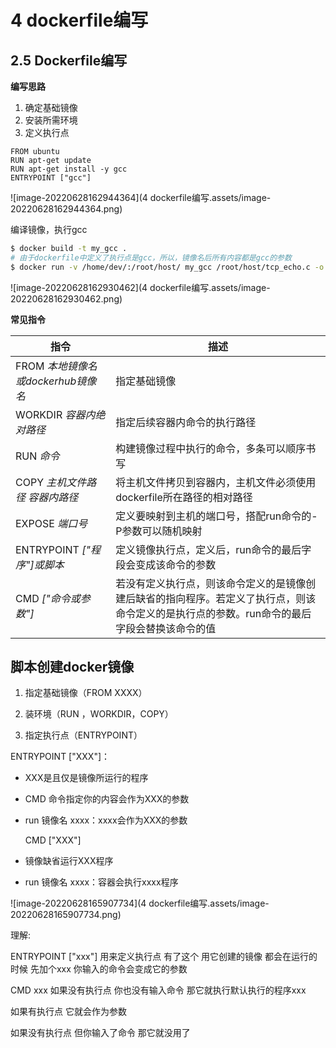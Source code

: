 # 4 dockerfile编写

## 2.5 Dockerfile编写

**编写思路**

1. 确定基础镜像
2. 安装所需环境
3. 定义执行点

```
FROM ubuntu
RUN apt-get update
RUN apt-get install -y gcc
ENTRYPOINT ["gcc"]
```

![image-20220628162944364](4 dockerfile编写.assets/image-20220628162944364.png)

编译镜像，执行gcc

```bash
$ docker build -t my_gcc .
# 由于dockerfile中定义了执行点是gcc，所以，镜像名后所有内容都是gcc的参数
$ docker run -v /home/dev/:/root/host/ my_gcc /root/host/tcp_echo.c -o /root/host/tcp_echo 
```

![image-20220628162930462](4 dockerfile编写.assets/image-20220628162930462.png)

**常见指令**

| 指令                               | 描述                                                         |
| ---------------------------------- | ------------------------------------------------------------ |
| FROM *本地镜像名或dockerhub镜像名* | 指定基础镜像                                                 |
| WORKDIR *容器内绝对路径*           | 指定后续容器内命令的执行路径                                 |
| RUN *命令*                         | 构建镜像过程中执行的命令，多条可以顺序书写                   |
| COPY *主机文件路径* *容器内路径*   | 将主机文件拷贝到容器内，主机文件必须使用dockerfile所在路径的相对路径 |
| EXPOSE *端口号*                    | 定义要映射到主机的端口号，搭配run命令的-P参数可以随机映射    |
| ENTRYPOINT *["程序"]*或*脚本*      | 定义镜像执行点，定义后，run命令的最后字段会变成该命令的参数  |
| CMD *["命令或参数"]*               | 若没有定义执行点，则该命令定义的是镜像创建后缺省的指向程序。若定义了执行点，则该命令定义的是执行点的参数。run命令的最后字段会替换该命令的值 |

## 脚本创建docker镜像 

1. 指定基础镜像（FROM XXXX） 

2.  装环境（RUN ，WORKDIR，COPY） 

3. 指定执行点（ENTRYPOINT） 

  

  ENTRYPOINT ["XXX"]：

  -  XXX是且仅是镜像所运行的程序

  - CMD 命令指定你的内容会作为XXX的参数

  - run 镜像名 xxxx：xxxx会作为XXX的参数

    

    CMD ["XXX"]

  - 镜像缺省运行XXX程序

  - run 镜像名 xxxx：容器会执行xxxx程序

![image-20220628165907734](4 dockerfile编写.assets/image-20220628165907734.png)

理解:

ENTRYPOINT ["xxx"] 用来定义执行点 有了这个 用它创建的镜像 都会在运行的时候 先加个xxx 你输入的命令会变成它的参数

CMD xxx  如果没有执行点 你也没有输入命令 那它就执行默认执行的程序xxx

如果有执行点 它就会作为参数 

如果没有执行点 但你输入了命令 那它就没用了